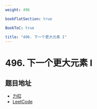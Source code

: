 ```yaml
---
weight: 496

bookFlatSection: true

BookToC: true

title: "496. 下一个更大元素 I"
---
```


# 496. 下一个更大元素 I

## 题目地址

+ [力扣](https://leetcode.cn/problems/next-greater-element-i/)
+ [LeetCode](https://leetcode.com/problems/next-greater-element-i/)
